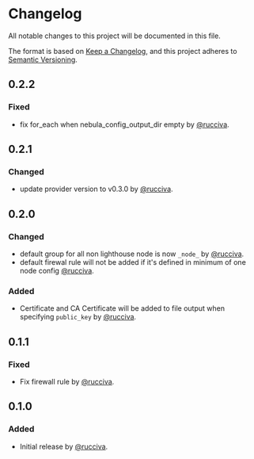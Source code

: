 # Changelog

All notable changes to this project will be documented in this file.

The format is based on [Keep a Changelog](https://keepachangelog.com/en/1.0.0/),
and this project adheres to [Semantic Versioning](https://semver.org/spec/v2.0.0.html).

## 0.2.2

### Fixed

- fix for_each when nebula_config_output_dir empty by [@rucciva](https://github.com/rucciva).

## 0.2.1

### Changed

- update provider version to v0.3.0 by [@rucciva](https://github.com/rucciva).

## 0.2.0

### Changed

- default group for all non lighthouse node is now `_node_` by [@rucciva](https://github.com/rucciva).
- default firewal rule will not be added if it's defined in minimum of one node config [@rucciva](https://github.com/rucciva).

### Added

- Certificate and CA Certificate will be added to file output when specifying `public_key` by [@rucciva](https://github.com/rucciva).

## 0.1.1

### Fixed

- Fix firewall rule by [@rucciva](https://github.com/rucciva).

## 0.1.0

### Added

- Initial release by [@rucciva](https://github.com/rucciva).
